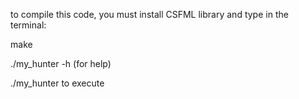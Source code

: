 to compile this code, you must install CSFML library and type in the terminal:

make

./my_hunter -h (for help)

./my_hunter to execute
